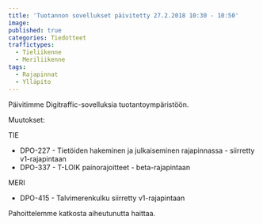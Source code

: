 ```yaml
---
title: 'Tuotannon sovellukset päivitetty 27.2.2018 10:30 - 10:50'
image: 
published: true
categories: Tiedotteet
traffictypes:
  - Tieliikenne
  - Meriliikenne
tags:
  - Rajapinnat
  - Ylläpito
---
```


Päivitimme Digitraffic-sovelluksia tuotantoympäristöön.

Muutokset:

TIE
 - DPO-227 - Tietöiden hakeminen ja julkaiseminen rajapinnassa - siirretty v1-rajapintaan
 - DPO-337 - T-LOIK painorajoitteet - beta-rajapintaan

MERI
 - DPO-415 - Talvimerenkulku siirretty v1-rajapintaan

Pahoittelemme katkosta aiheutunutta haittaa.
